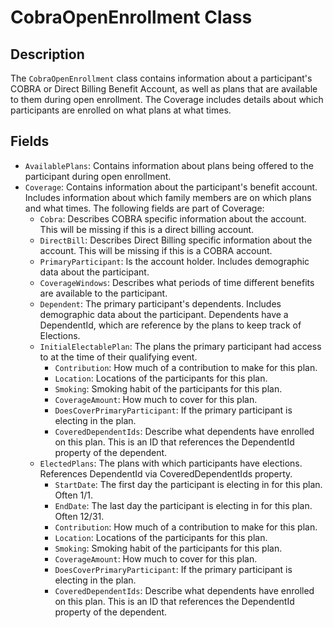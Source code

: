 # CobraOpenEnrollment Class

## Description
The `CobraOpenEnrollment` class contains information about a participant's COBRA or Direct Billing Benefit Account, as well as plans that are available to them during open enrollment. The Coverage includes details about which participants are enrolled on what plans at what times.

## Fields
- `AvailablePlans`: Contains information about plans being offered to the participant during open enrollment.
- `Coverage`: Contains information about the participant's benefit account. Includes information about which family members are on which plans and what times. The following fields are part of Coverage:
    - `Cobra`: Describes COBRA specific information about the account. This will be missing if this is a direct billing account.
    - `DirectBill`: Describes Direct Billing specific information about the account. This will be missing if this is a COBRA account.
    - `PrimaryParticipant`: Is the account holder. Includes demographic data about the participant.
    - `CoverageWindows`: Describes what periods of time different benefits are available to the participant.
    - `Dependent`: The primary participant's dependents. Includes demographic data about the participant. Dependents have a DependentId, which are reference by the plans to keep track of Elections.
    - `InitialElectablePlan`: The plans the primary participant had access to at the time of their qualifying event.
        - `Contribution`: How much of a contribution to make for this plan.
        - `Location`: Locations of the participants for this plan.
        - `Smoking`: Smoking habit of the participants for this plan.
        - `CoverageAmount`: How much to cover for this plan.
        - `DoesCoverPrimaryParticipant`: If the primary participant is electing in the plan.
        - `CoveredDependentIds`: Describe what dependents have enrolled on this plan. This is an ID that references the DependentId property of the dependent.
    - `ElectedPlans`: The plans with which participants have elections. References DependentId via CoveredDependentIds property. 
        - `StartDate`: The first day the participant is electing in for this plan. Often 1/1.
        - `EndDate`: The last day the participant is electing in for this plan. Often 12/31.
        - `Contribution`: How much of a contribution to make for this plan.
        - `Location`: Locations of the participants for this plan.
        - `Smoking`: Smoking habit of the participants for this plan.
        - `CoverageAmount`: How much to cover for this plan.
        - `DoesCoverPrimaryParticipant`: If the primary participant is electing in the plan.
        - `CoveredDependentIds`: Describe what dependents have enrolled on this plan. This is an ID that references the DependentId property of the dependent.
